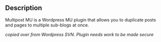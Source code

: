 ## Description
Multipost MU is a Wordpress MU plugin that allows you to duplicate posts and pages to multiple sub-blogs at once.

_copied over from Wordpress SVN. Plugin needs work to be made secure_